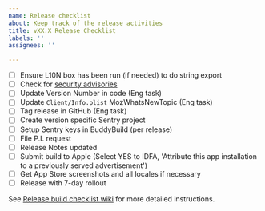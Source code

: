 ```yaml
---
name: Release checklist
about: Keep track of the release activities
title: vXX.X Release Checklist
labels: ''
assignees: ''

---
```

- [ ] Ensure L10N box has been run (if needed) to do string export
- [ ] Check for [security advisories](https://github.com/mozilla-mobile/firefox-ios/wiki/Release-Build-Checklist/#security-advisories) 
- [ ] Update Version Number in code (Eng task)
- [ ] Update `Client/Info.plist` MozWhatsNewTopic (Eng task)
- [ ] Tag release in GitHub (Eng task)
- [ ] Create version specific Sentry project
- [ ] Setup Sentry keys in BuddyBuild (per release)
- [ ] File P.I. request
- [ ] Release Notes updated
- [ ] Submit build to Apple (Select YES to IDFA, 'Attribute this app installation to a previously served advertisement')
- [ ] Get App Store screenshots and all locales if necessary
- [ ] Release with 7-day rollout 

See [Release build checklist wiki](https://github.com/mozilla-mobile/firefox-ios/wiki/Release-Build-Checklist) for more detailed instructions.
